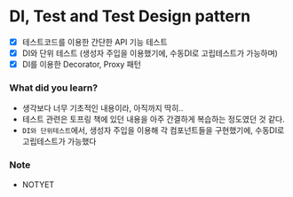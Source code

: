 # DI, Test and Test Design pattern

- [x] 테스트코드를 이용한 간단한 API 기능 테스트 
- [x] DI와 단위 테스트 (생성자 주입을 이용했기에, 수동DI로 고립테스트가 가능하며)
- [x] DI를 이용한 Decorator, Proxy 패턴

### What did you learn?

- 생각보다 너무 기초적인 내용이라, 아직까지 딱히..
- 테스트 관련은 토프링 책에 있던 내용을 아주 간결하게 복습하는 정도였던 것 같다.
- `DI와 단위테스트`에서, 생성자 주입을 이용해 각 컴포넌트들을 구현했기에, 수동DI로 고립테스트가 가능했다

### Note

- NOTYET